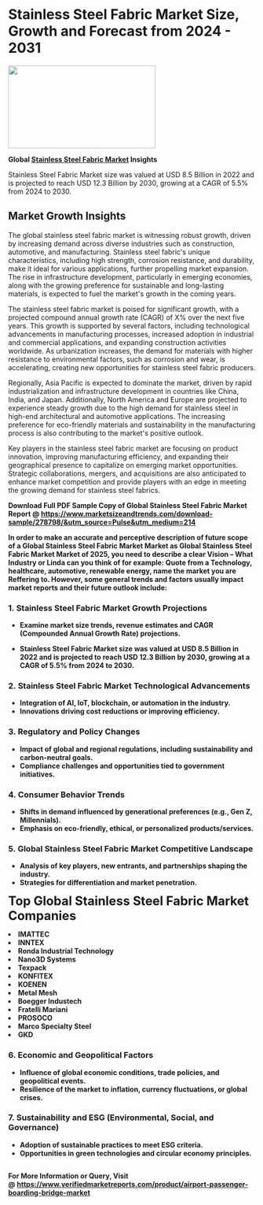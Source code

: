 <H1>Stainless Steel Fabric Market Size, Growth and Forecast from 2024 - 2031</H1><img class="aligncenter size-medium wp-image-584254" src="https://thirdeyenews.in/wp-content/uploads/2024/09/Global-Market-Research-300x168.jpeg" alt="" width="300" height="168" /><p><strong>Global&nbsp;<a href="https://www.marketsizeandtrends.com/download-sample/278798/&amp;utm_source=Pulse&amp;utm_medium=214">Stainless Steel Fabric Market</a> Insights</strong></p><p>Stainless Steel Fabric Market size was valued at USD 8.5 Billion in 2022 and is projected to reach USD 12.3 Billion by 2030, growing at a CAGR of 5.5% from 2024 to 2030.</p><p><h2>Market Growth Insights</h2> <p>The global stainless steel fabric market is witnessing robust growth, driven by increasing demand across diverse industries such as construction, automotive, and manufacturing. Stainless steel fabric's unique characteristics, including high strength, corrosion resistance, and durability, make it ideal for various applications, further propelling market expansion. The rise in infrastructure development, particularly in emerging economies, along with the growing preference for sustainable and long-lasting materials, is expected to fuel the market's growth in the coming years.</p> <p><strong></strong></p> <p>The stainless steel fabric market is poised for significant growth, with a projected compound annual growth rate (CAGR) of X% over the next five years. This growth is supported by several factors, including technological advancements in manufacturing processes, increased adoption in industrial and commercial applications, and expanding construction activities worldwide. As urbanization increases, the demand for materials with higher resistance to environmental factors, such as corrosion and wear, is accelerating, creating new opportunities for stainless steel fabric producers.</p> <p>Regionally, Asia Pacific is expected to dominate the market, driven by rapid industrialization and infrastructure development in countries like China, India, and Japan. Additionally, North America and Europe are projected to experience steady growth due to the high demand for stainless steel in high-end architectural and automotive applications. The increasing preference for eco-friendly materials and sustainability in the manufacturing process is also contributing to the market's positive outlook.</p> <p>Key players in the stainless steel fabric market are focusing on product innovation, improving manufacturing efficiency, and expanding their geographical presence to capitalize on emerging market opportunities. Strategic collaborations, mergers, and acquisitions are also anticipated to enhance market competition and provide players with an edge in meeting the growing demand for stainless steel fabrics.</p> <p><strong></p><p><span class=""><strong>Download Full PDF Sample Copy of Global Stainless Steel Fabric Market Report</strong> @ <a href="https://www.marketsizeandtrends.com/download-sample/278798/&amp;utm_source=Pulse&amp;utm_medium=214" target="_blank">https://www.marketsizeandtrends.com/download-sample/278798/&amp;utm_source=Pulse&amp;utm_medium=214</a></span></p><p>In order to make an accurate and perceptive description of future scope of a Global&nbsp;Stainless Steel Fabric Market Market as Global&nbsp;Stainless Steel Fabric Market Market of 2025, you need to describe a clear Vision &ndash; What Industry or Linda can you think of for example: Quote from a Technology, healthcare, automotive, renewable energy, name the market you are Reffering to. However, some general trends and factors usually impact market reports and their future outlook include:</p><h3>1.&nbsp;<strong>Stainless Steel Fabric Market Growth Projections</strong></h3><ul><li>Examine market size trends, revenue estimates and CAGR (Compounded Annual Growth Rate) projections.</li><li><p>Stainless Steel Fabric Market size was valued at USD 8.5 Billion in 2022 and is projected to reach USD 12.3 Billion by 2030, growing at a CAGR of 5.5% from 2024 to 2030.</p></li></ul><h3>2.&nbsp;<strong>Stainless Steel Fabric Market Technological Advancements</strong></h3><ul><li>Integration of AI, IoT, blockchain, or automation in the industry.</li><li>Innovations driving cost reductions or improving efficiency.</li></ul><h3>3.&nbsp;<strong>Regulatory and Policy Changes</strong></h3><ul><li>Impact of global and regional regulations, including sustainability and carbon-neutral goals.</li><li>Compliance challenges and opportunities tied to government initiatives.</li></ul><h3>4.&nbsp;<strong>Consumer Behavior Trends</strong></h3><ul><li>Shifts in demand influenced by generational preferences (e.g., Gen Z, Millennials).</li><li>Emphasis on eco-friendly, ethical, or personalized products/services.</li></ul><h3>5.&nbsp;<strong>Global Stainless Steel Fabric Market Competitive Landscape</strong></h3><ul><li>Analysis of key players, new entrants, and partnerships shaping the industry.</li><li>Strategies for differentiation and market penetration.</li></ul><p data-pm-slice="1 1 []"><span style="color: inherit; font-family: inherit; font-size: 25px;">Top Global Stainless Steel Fabric Market Companies</span></p><div class="" data-test-id=""><p><li>IMATTEC</li><li> INNTEX</li><li> Ronda Industrial Technology</li><li> Nano3D Systems</li><li> Texpack</li><li> KONFITEX</li><li> KOENEN</li><li> Metal Mesh</li><li> Boegger Industech</li><li> Fratelli Mariani</li><li> PROSOCO</li><li> Marco Specialty Steel</li><li> GKD</li></p></div><h3>6.&nbsp;<strong>Economic and Geopolitical Factors</strong></h3><ul><li>Influence of global economic conditions, trade policies, and geopolitical events.</li><li>Resilience of the market to inflation, currency fluctuations, or global crises.</li></ul><h3>7.&nbsp;<strong>Sustainability and ESG (Environmental, Social, and Governance)</strong></h3><ul><li>Adoption of sustainable practices to meet ESG criteria.</li><li>Opportunities in green technologies and circular economy principles.</li></ul><h2><strong style="font-size: 14px;">For More Information or Query, Visit @&nbsp;</strong><a style="background-color: #ffffff; font-size: 14px;" href="https://www.marketsizeandtrends.com/report/stainless-steel-fabric-market/" target="_blank">https://www.verifiedmarketreports.com/product/airport-passenger-boarding-bridge-market</a></h2>
